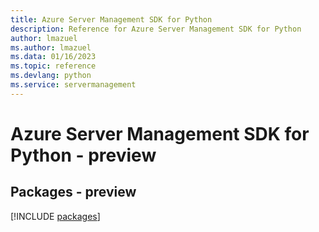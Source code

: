 ```yaml
---
title: Azure Server Management SDK for Python
description: Reference for Azure Server Management SDK for Python
author: lmazuel
ms.author: lmazuel
ms.data: 01/16/2023
ms.topic: reference
ms.devlang: python
ms.service: servermanagement
---
```

# Azure Server Management SDK for Python - preview
## Packages - preview
[!INCLUDE [packages](server-management-index.md)]